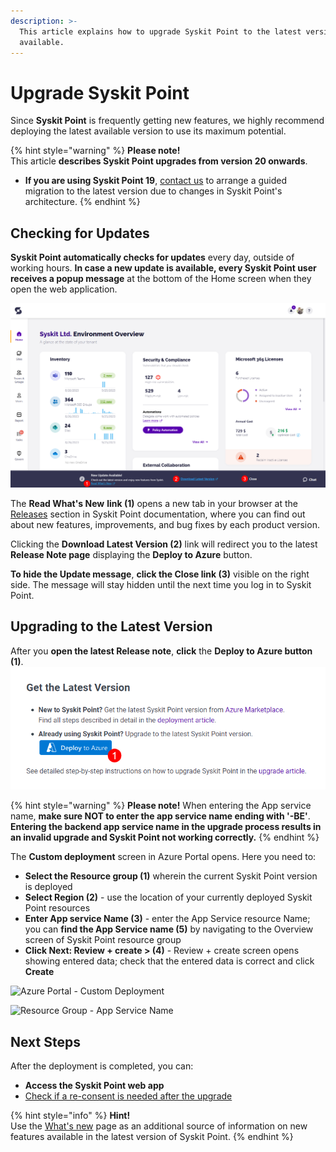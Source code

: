 ```yaml
---
description: >-
  This article explains how to upgrade Syskit Point to the latest version
  available.
---
```


# Upgrade Syskit Point

Since **Syskit Point** is frequently getting new features, we highly recommend deploying the latest available version to use its maximum potential.

{% hint style="warning" %}
**Please note!**\
This article **describes Syskit Point upgrades from version 20 onwards**.

* **If you are using Syskit Point 19**, [contact us](https://www.syskit.com/company/contact-us/) to arrange a guided migration to the latest version due to changes in Syskit Point's architecture.
{% endhint %}

## Checking for Updates

**Syskit Point automatically checks for updates** every day, outside of working hours. **In case a new update is available, every Syskit Point user** **receives a popup message** at the bottom of the Home screen when they open the web application.

![Home screen - New Update Available](../../.gitbook/assets/upgrade-syskit-point-new-update-available.png)

The **Read What's New** **link (1)** opens a new tab in your browser at the [Releases](../../releases/) section in Syskit Point documentation, where you can find out about new features, improvements, and bug fixes by each product version.

Clicking the **Download Latest Version (2)** link will redirect you to the latest **Release Note page** displaying the **Deploy to Azure** button.

**To hide the Update message**, **click the Close link (3)** visible on the right side. The message will stay hidden until the next time you log in to Syskit Point.

## Upgrading to the Latest Version

After you **open the latest Release note**, **click** the **Deploy to Azure button (1)**. ![Deploy to Azure Button](../../.gitbook/assets/upgrade-syskit-point-deploy.png)

{% hint style="warning" %}
**Please note!** When entering the App service name, **make sure NOT to enter the app service name ending with '-BE'**. **Entering the backend app service name in the upgrade process results in an invalid upgrade and Syskit Point not working correctly.**
{% endhint %}

The **Custom deployment** screen in Azure Portal opens. Here you need to:

* **Select the Resource group (1)** wherein the current Syskit Point version is deployed
* **Select Region (2)** - use the location of your currently deployed Syskit Point resources
* **Enter App service Name (3)** - enter the App Service resource Name; you can **find the App Service name (5)** by navigating to the Overview screen of Syskit Point resource group
* **Click Next: Review + create > (4)** - Review + create screen opens showing entered data; check that the entered data is correct and click **Create**

![Azure Portal - Custom Deployment](../../.gitbook/assets/upgrade-syskit-point\_custom-deployment.png)

![Resource Group - App Service Name](../../.gitbook/assets/upgrade-syskit-point\_app-service-name.png)

## Next Steps

After the deployment is completed, you can:

* **Access the Syskit Point web app**
* [Check if a re-consent is needed after the upgrade](../../requirements/permission-requirements-change-log.md)

{% hint style="info" %}
**Hint!**\
Use the [What's new](https://www.syskit.com/products/point/whats-new/) page as an additional source of information on new features available in the latest version of Syskit Point.
{% endhint %}
